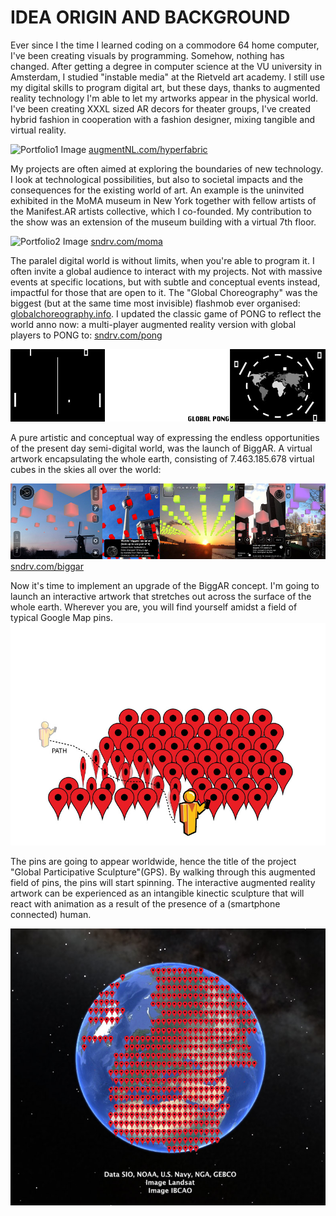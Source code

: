 # IDEA ORIGIN AND BACKGROUND

Ever since I the time I learned coding on a commodore 64 home computer, I've been creating visuals by programming. Somehow, nothing has changed. After getting a degree in computer science at the VU university in Amsterdam, I studied "instable media" at the Rietveld art academy. I still use my digital skills to program digital art, but these days, thanks to augmented reality technology I'm able to let my artworks appear in the physical world. I've been creating XXXL sized AR decors for theater groups, I've created hybrid fashion in cooperation with a fashion designer, mixing tangible and virtual reality.

![Portfolio1 Image](http://augmentnl.com/wp-content/uploads/2013/02/ardress5.jpg "Portfolio1 Image")
[augmentNL.com/hyperfabric](http://augmentNL.com/hyperfabric)

My projects are often aimed at exploring the boundaries of new technology. I look at technological possibilities, but also to societal impacts and the consequences for the existing world of art. An example is the uninvited exhibited in the MoMA museum in New York together with fellow artists of the Manifest.AR artists collective, which I co-founded. My contribution to the show was an extension of the museum building with a virtual 7th floor. 

![Portfolio2 Image](http://sndrv.com/moma/WeARinMoMA.jpg?raw=true "Portfolio2 Image")
[sndrv.com/moma](http://sndrv.com/moma)

The paralel digital world is without limits, when you're able to program it. I often invite a global audience to interact with my projects. Not with massive events at specific locations, but with subtle and conceptual events instead, impactful for those that are open to it. The "Global Choreography" was the biggest (but at the same time most invisible) flashmob ever organised: [globalchoreography.info](http://globalchoreography.info). I updated the classic game of PONG to reflect the world anno now: a multi-player augmented reality version with global players to PONG to: [sndrv.com/pong](http://sndrv.com/pong)

![Sketch2 Image](../project_images/globalpong.jpg?raw=true "Sketch2 Image")

A pure artistic and conceptual way of expressing the endless opportunities of the present day semi-digital world, was the launch of BiggAR. A virtual artwork encapsulating the whole earth, consisting of 7.463.185.678 virtual cubes in the skies all over the world:

![Portfolio3 Image](../project_images/Biggar-everywhere.jpg?raw=true "Portfolio3 Image")
[sndrv.com/biggar](http://sndrv.com/biggar)

Now it's time to implement an upgrade of the BiggAR concept. I'm going to launch an interactive artwork that stretches out across the surface of the whole earth. Wherever you are, you will find yourself amidst a field of typical Google Map pins. 
![Sketch2 Image](../project_images/path.jpg?raw=true "Sketch2 Image")

The pins are going to appear worldwide, hence the title of the project "Global Participative Sculpture"(GPS). By walking through this augmented field of pins, the pins will start spinning.
The interactive augmented reality artwork can be experienced as an intangible kinectic sculpture that will react with animation as a result of the presence of a (smartphone connected) human.

![Sketch1 Image](../project_images/globe-pins.jpg?raw=true "Sketch1 Image")


